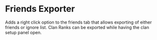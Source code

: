 # Friends Exporter
Adds a right click option to the friends tab that allows exporting of either friends or ignore list.
Clan Ranks can be exported while having the clan setup panel open.
